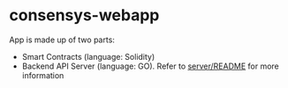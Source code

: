 # consensys-webapp

App is made up of two parts:

* Smart Contracts (language: Solidity)
* Backend API Server (language: GO).  Refer to [server/README](server/README.md) for more information
